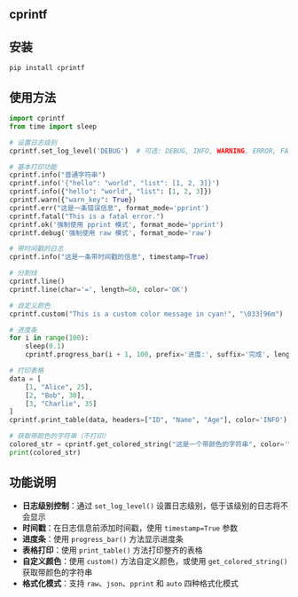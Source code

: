 
## cprintf

## 安装

`pip install cprintf`

## 使用方法

```python
import cprintf
from time import sleep

# 设置日志级别
cprintf.set_log_level('DEBUG')  # 可选: DEBUG, INFO, WARNING, ERROR, FATAL

# 基本打印功能
cprintf.info("普通字符串")
cprintf.info('{"hello": "world", "list": [1, 2, 3]}')
cprintf.info({"hello": "world", "list": [1, 2, 3]})
cprintf.warn({"warn_key": True})
cprintf.err("这是一条错误信息", format_mode='pprint')
cprintf.fatal("This is a fatal error.")
cprintf.ok('强制使用 pprint 模式', format_mode='pprint')
cprintf.debug('强制使用 raw 模式', format_mode='raw')

# 带时间戳的日志
cprintf.info("这是一条带时间戳的信息", timestamp=True)

# 分割线
cprintf.line()
cprintf.line(char='=', length=60, color='OK')

# 自定义颜色
cprintf.custom("This is a custom color message in cyan!", "\033[96m")

# 进度条
for i in range(100):
    sleep(0.1)
    cprintf.progress_bar(i + 1, 100, prefix='进度:', suffix='完成', length=50)

# 打印表格
data = [
    [1, "Alice", 25],
    [2, "Bob", 30],
    [3, "Charlie", 35]
]
cprintf.print_table(data, headers=["ID", "Name", "Age"], color='INFO')

# 获取带颜色的字符串（不打印）
colored_str = cprintf.get_colored_string("这是一个带颜色的字符串", color='WARNING')
print(colored_str)
```

## 功能说明

- **日志级别控制**：通过 `set_log_level()` 设置日志级别，低于该级别的日志将不会显示
- **时间戳**：在日志信息前添加时间戳，使用 `timestamp=True` 参数
- **进度条**：使用 `progress_bar()` 方法显示进度条
- **表格打印**：使用 `print_table()` 方法打印整齐的表格
- **自定义颜色**：使用 `custom()` 方法自定义颜色，或使用 `get_colored_string()` 获取带颜色的字符串
- **格式化模式**：支持 `raw`、`json`、`pprint` 和 `auto` 四种格式化模式
```

